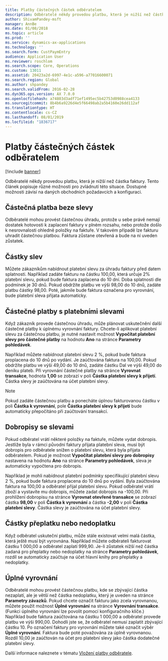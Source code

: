 ```yaml
---
title: Platby částečných částek odběratelem
description: Odběratelé někdy provedou platbu, která je nižší než částka faktury. Tento článek popisuje různé možnosti pro zvládnutí této situace. Dostupné možnosti závisí na daných obchodních požadavcích a konfiguraci.
author: ShivamPandey-msft
manager: AnnBe
ms.date: 01/08/2018
ms.topic: article
ms.prod: ''
ms.service: dynamics-ax-applications
ms.technology: ''
ms.search.form: CustPaymEntry
audience: Application User
ms.reviewer: roschlom
ms.search.scope: Core, Operations
ms.custom: 13011
ms.assetid: 20423a2d-6997-4e1c-a596-a77016600071
ms.search.region: Global
ms.author: shpandey
ms.search.validFrom: 2016-02-28
ms.dyn365.ops.version: AX 7.0.0
ms.openlocfilehash: a74803d3adf71ef1495ec5b42753d0988cea4133
ms.sourcegitcommit: 8b4b6a9226d4e5f66498ab2a5b4160e26dd112af
ms.translationtype: HT
ms.contentlocale: cs-CZ
ms.lasthandoff: 08/01/2019
ms.locfileid: "1836717"
---
```

# <a name="customer-payments-for-a-partial-amount"></a>Platby částečných částek odběratelem

[!include [banner](../includes/banner.md)]

Odběratelé někdy provedou platbu, která je nižší než částka faktury. Tento článek popisuje různé možnosti pro zvládnutí této situace. Dostupné možnosti závisí na daných obchodních požadavcích a konfiguraci.

<a name="partial-payment-with-no-discount"></a>Částečná platba beze slevy
--------------------------------

Odběratelé mohou provést částečnou úhradu, protože u sebe právě nemají dostatek hotovosti k zaplacení faktury v plném rozsahu, nebo protože došlo k nesrovnalosti ohledně položky na faktuře. V takovém případě lze fakturu uhradit částečnou platbou. Faktura zůstane otevřená a bude na ní uveden zůstatek.

## <a name="discount-amounts"></a>Částky slev
Můžete zákazníkům nabídnout platební slevu za úhradu faktury před datem splatnosti. Například zadáte fakturu na částku 100,00, která určuje 2% platební slevu, pokud bude faktura zaplacena do 10 dní. Doba splatnosti dle podmínek je 30 dnů. Pokud obdržíte platbu ve výši 98,00 do 10 dnů, zadáte platbu částky 98,00. Poté, jakmile bude faktura označena pro vyrovnání, bude platební sleva přijata automaticky.

## <a name="partial-payments-with-cash-discounts"></a>Částečné platby s platebními slevami
Když zákazník provede částečnou úhradu, může plánovat uskutečnění další částečné platby k úplnému vyrovnání faktury. Chcete-li aplikovat platební slevu za částečnou platbu, je nutné nastavit možnost **Vypočítat platební slevy pro částečné platby** na hodnotu **Ano** na stránce **Parametry pohledávek**. 

Například můžete nabídnout platební slevu 2 %, pokud bude faktura proplacena do 10 dnů po vydání. Je zaúčtována faktura na 100,00. Pokud obdržíte platbu ve výši 49,00 do 10 dnů, zadáte částku Dal ve výši 49,00 do deníku plateb. Při vyrovnání částečné platby na stránce **Vyrovnat transakce**, hodnota **1,00** se zobrazí v poli **Částka platební slevy k přijetí**. Částka slevy je zaúčtována na účet platební slevy. 

> [!NOTE] 
> Pokud zadáte částečnou platbu a ponecháte úplnou fakturovanou částku v poli **Částka k vyrovnání**, pole **Částka platební slevy k přijetí** bude automaticky přepočítáno při zaúčtování transakcí.

## <a name="credit-notes-with-discounts"></a>Dobropisy se slevami
Pokud odběratel vrátí některé položky na faktuře, můžete vydat dobropis. Jestliže byla v rámci původní faktury přijata platební sleva, musí být dobropis pro odběratele snížen o platební slevu, která byla přijata odběratelem. Pokud je možnost **Vypočítat platební slevy pro dobropisy** nastavena na hodnotu **Ano** na stránce **Parametry pohledávek**, sleva je automaticky vypočtena pro dobropis. 

Například je mohli nabídnout platební podmínky specifikující platební slevu 2 %, pokud bude faktura proplacena do 10 dnů po vydání. Byla zaúčtována faktura na 100,00 a odběratel přijal platební slevu. Pokud odběratel vrátí zboží a vystavíte mu dobropis, můžete zadat dobropis na -100,00. Při prohlížení dobropisu na stránce **Vyrovnat otevřené transakce** se zobrazí částka **98,00** v poli **Částka k vyrovnání** a částka **-2,00** v poli **Částka platební slevy**. Částka slevy je zaúčtována na účet platební slevy.

## <a name="overpaymentunderpayment-amounts"></a>Částky přeplatku nebo nedoplatku
Když odběratel uskuteční platbu, může stále existovat velmi malá částka, která ještě musí být vyrovnána. Například můžete odběrateli fakturovat částku 1 000,00 a odběratel zaplatí 999,90. Je-li zůstatek nižší než částka zadaná pro přeplatky nebo nedoplatky na stránce **Parametry pohledávek**, rozdíl se automaticky zaúčtuje na účet hlavní knihy pro přeplatky a nedoplatky.

## <a name="full-settlement"></a>Úplné vyrovnání
Odběratelé mohou provést částečnou platbu, kde se zbývající částka nezaplatí, ale je větší než částka nedoplatku, který je uveden na stránce **Parametry závazků**. Pokud chcete označit fakturu jako zcela vyrovnanou, můžete použít možnost **Úplné vyrovnání** na stránce **Vyrovnání transakce**. (Funkci úplného vyrovnání lze povolit pomocí konfiguračního klíče.) Například bude faktura zaúčtována na částku 1 000,00 a odběratel provede platbu ve výši 990,00. Dohodli jste se, že odběratel nemusí zaplatit zbývající částku 10. Po označení faktury pro vyrovnání můžete také označit výběr **Úplné vyrovnání**. Faktura bude poté považována za úplně vyrovnanou. Rozdíl 10,00 je zaúčtován na účet pro platební slevy jako částka dodatečné platební slevy.


Další informace naleznete v tématu [Vložení platby odběratele](tasks/deposit-customer-payments.md).

